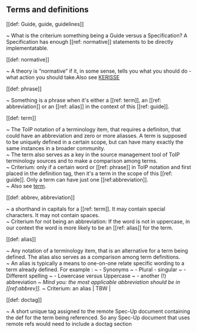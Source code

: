 ## Terms and definitions

[[def: Guide, guide, guidelines]]

~ What is the criterium something being a Guide versus a Specification?
A Specification has enough [[ref: normative]] statements to be directly implementatable. 

[[def: normative]]

~ A theory is “normative” if it, in some sense, tells you what you should do - what action you should take.Also see [KERISSE](https://weboftrust.github.io/WOT-terms/docs/glossary-unified?level=2#normative)

[[def: phrase]]

~ Something is a phrase when it's either a [[ref: term]], an [[ref: abbreviation]] or an [[ref: alias]] in the context of this [[ref: guide]].

[[def: term]]

~ The ToIP notation of a terminology item, that requires a definiton, that could have an abbreviation and zero or more aliasses. A term is supposed to be uniquely defined in a certain scope, but can have many exactly the same instances in a broader community.  
~ The term also serves as a key in the source management tool of ToIP terminology sources and to make a comparison among terms.  
~ Criterium: only if a certain word or [[ref: phrase]] in ToIP notation and first placed in the definition tag, then it's a term in the scope of this [[ref: guide]]. Only a term can have just one [[ref:abbreviation]].  
~ Also see [term](https://weboftrust.github.io/WOT-terms/docs/glossary-unified?level=2#term).

[[def: abbrev, abbreviation]]

~ a shorthand in capitals for a [[ref: term]]. It may contain special characters. It may not contain spaces.  
~ Criterium for not being an abbreviation: If the word is not in uppercase, in our context the word is more likely to be an [[ref: alias]] for the term.

[[def: alias]]

~ Any notation of a terminology item, that is an alternative for a term being defined. The alias also serves as a comparison among term definitions.  
~ An alias is typically a means to one-on-one relate specific wording to a term already defined. For example :
~ - Synonyms
~ - Plural - singular
~ - Different spelling
~ - Lowercase versus Uppercase 
~ - another (!) abbreviation
~ *Mind you: the most applicable abbreviation should be in [[ref:abbrev]].*
~ Criterium: an alias | TBW |

[[def: doctag]]

~ A short unique tag assigned to the remote Spec-Up document containing the def for the term being referenced. So any Spec-Up document that uses remote refs would need to include a doctag section